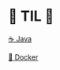 # 📝 TIL 📝

[☕ Java](https://github.com/JwahoonKim/TIL/tree/main/java%20%26%20kotlin)

[🐳 Docker](https://github.com/JwahoonKim/TIL/tree/main/docker)

